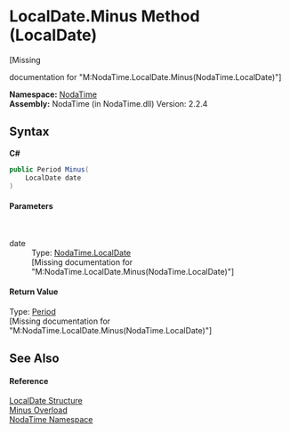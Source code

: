 # LocalDate.Minus Method (LocalDate)
 

\[Missing <summary> documentation for "M:NodaTime.LocalDate.Minus(NodaTime.LocalDate)"\]

**Namespace:**&nbsp;<a href="N_NodaTime">NodaTime</a><br />**Assembly:**&nbsp;NodaTime (in NodaTime.dll) Version: 2.2.4

## Syntax

**C#**<br />
``` C#
public Period Minus(
	LocalDate date
)
```


#### Parameters
&nbsp;<dl><dt>date</dt><dd>Type: <a href="T_NodaTime_LocalDate">NodaTime.LocalDate</a><br />\[Missing <param name="date"/> documentation for "M:NodaTime.LocalDate.Minus(NodaTime.LocalDate)"\]</dd></dl>

#### Return Value
Type: <a href="T_NodaTime_Period">Period</a><br />\[Missing <returns> documentation for "M:NodaTime.LocalDate.Minus(NodaTime.LocalDate)"\]

## See Also


#### Reference
<a href="T_NodaTime_LocalDate">LocalDate Structure</a><br /><a href="Overload_NodaTime_LocalDate_Minus">Minus Overload</a><br /><a href="N_NodaTime">NodaTime Namespace</a><br />